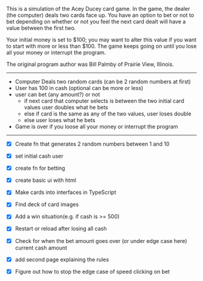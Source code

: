 This is a simulation of the Acey Ducey card game. In the game, the dealer (the computer) deals two cards face up. You have an option to bet or not to bet depending on whether or not you feel the next card dealt will have a value between the first two.

Your initial money is set to $100; you may want to alter this value if you want to start with more or less than $100. The game keeps going on until you lose all your money or interrupt the program.

The original program author was Bill Palmby of Prairie View, Illinois.

---

- Computer Deals two random cards (can be 2 random numbers at first)
- User has 100 in cash (optional can be more or less)
- user can bet (any amount?) or not 
  - if next card that computer selects is between the two initial card values user doubles what he bets
  - else if card is the same as any of the two values, user loses double
  - else user loses what he bets
- Game is over if you loose all your money or interrupt the program

---

- [x] Create fn that generates 2 random numbers between 1 and 10
- [x] set initial cash user
- [x] create fn for betting
- [x] create basic ui with html
- [x] Make cards into interfaces in TypeScript
- [x] Find deck of card images
- [x] Add a win situation(e.g. if cash is >= 500)
- [x] Restart or reload after losing all cash
- [x] Check for when the bet amount goes over (or under edge case here) current cash amount
- [x] add second page explaining the rules
- [x] Figure out how to stop the edge case of speed clicking on bet


